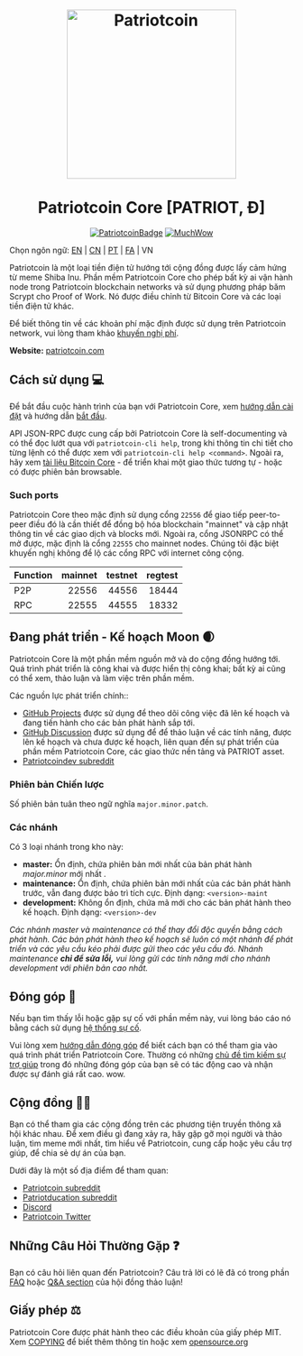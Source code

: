 <h1 align="center">
<img src="https://static.tumblr.com/ppdj5y9/Ae9mxmxtp/300coin.png" alt="Patriotcoin" width="300"/>
<br/><br/>
Patriotcoin Core [PATRIOT, Ð]  
</h1>

<div align="center">

[![PatriotcoinBadge](https://img.shields.io/badge/Patriot-Coin-yellow.svg)](https://patriotcoin.com)
[![MuchWow](https://img.shields.io/badge/Much-Wow-yellow.svg)](https://patriotcoin.com)

</div>

Chọn ngôn ngữ: [EN](./README.md) | [CN](./README_zh_CN.md) | [PT](./README_pt_BR.md) | [FA](./README_fa_IR.md) | VN

Patriotcoin là một loại tiền điện tử hướng tới cộng đồng được lấy cảm hứng từ meme Shiba Inu. Phần mềm Patriotcoin Core cho phép bất kỳ ai vận hành node trong Patriotcoin blockchain networks và sử dụng phương pháp băm Scrypt cho Proof of Work. Nó được điều chỉnh từ Bitcoin Core và các loại tiền điện tử khác.

Để biết thông tin về các khoản phí mặc định được sử dụng trên Patriotcoin network, vui lòng
tham khảo [khuyến nghị phí](doc/fee-recommendation.md).

**Website:** [patriotcoin.com](https://patriotcoin.com)

## Cách sử dụng 💻

Để bắt đầu cuộc hành trình của bạn với Patriotcoin Core, xem [hướng dẫn cài đặt](INSTALL.md) và hướng dẫn [bắt đầu](doc/getting-started.md).

API JSON-RPC được cung cấp bởi Patriotcoin Core là self-documenting và có thể đọc lướt qua với `patriotcoin-cli help`, trong khi thông tin chi tiết cho từng lệnh có thể được xem với `patriotcoin-cli help <command>`. Ngoài ra, hãy xem [tài liệu Bitcoin Core](https://developer.bitcoin.org/reference/rpc/) - để triển khai một giao thức tương tự - hoặc có được phiên bản browsable.

### Such ports

Patriotcoin Core theo mặc định sử dụng cổng `22556` để giao tiếp peer-to-peer điều đó
là cần thiết để đồng bộ hóa blockchain "mainnet" và cập nhật thông tin về các giao dịch
và blocks mới. Ngoài ra, cổng JSONRPC có thể mở được, mặc định là cổng `22555` cho mainnet nodes.
Chúng tôi đặc biệt khuyến nghị không để lộ các cổng RPC với internet công cộng.

| Function | mainnet | testnet | regtest |
| :------- | ------: | ------: | ------: |
| P2P      |   22556 |   44556 |   18444 |
| RPC      |   22555 |   44555 |   18332 |

## Đang phát triển - Kế hoạch Moon 🌒

Patriotcoin Core là một phần mềm nguồn mở và do cộng đồng hướng tới. Quá trình phát triển
là công khai và được hiển thị công khai; bất kỳ ai cũng có thể xem, thảo luận và làm việc
trên phần mềm.

Các nguồn lực phát triển chính::

* [GitHub Projects](https://github.com/patriotcoin/patriotcoin/projects) được sử dụng để
  theo dõi công việc đã lên kế hoạch và đang tiến hành cho các bản phát hành sắp tới.
* [GitHub Discussion](https://github.com/patriotcoin/patriotcoin/discussions) được sử dụng để
  để thảo luận về các tính năng, được lên kế hoạch và chưa được kế hoạch, liên quan đến
  sự phát triển của phần mềm Patriotcoin Core, các giao thức nền tảng và PATRIOT asset.  
* [Patriotcoindev subreddit](https://www.reddit.com/r/patriotcoindev/)

### Phiên bản Chiến lược
Số phiên bản tuân theo ngữ nghĩa ```major.minor.patch```.

### Các nhánh
Có 3 loại nhánh trong kho này:

- **master:** Ổn định, chứa phiên bản mới nhất của bản phát hành *major.minor* mới nhất .
- **maintenance:** Ổn định, chứa phiên bản mới nhất của các bản phát hành trước, vẫn đang được bảo trì tích cực. Định dạng: ```<version>-maint```
- **development:** Không ổn định, chứa mã mới cho các bản phát hành theo kế hoạch. Định dạng: ```<version>-dev```

*Các nhánh master và maintenance có thể thay đổi độc quyền bằng cách phát hành. Các bản phát hành*
*theo kế hoạch sẽ luôn có một nhánh để phát triển và các yêu cầu kéo phải được*
*gửi theo các yêu cầu đó. Nhánh maintenance **chỉ để sửa lỗi,***
*vui lòng gửi các tính năng mới cho nhánh development với phiên bản cao nhất.*

## Đóng góp 🤝

Nếu bạn tìm thấy lỗi hoặc gặp sự cố với phần mềm này, vui lòng báo cáo nó
bằng cách sử dụng [hệ thống sự cố](https://github.com/patriotcoin/patriotcoin/issues/new?assignees=&labels=bug&template=bug_report.md&title=%5Bbug%5D+).

Vui lòng xem [hướng dẫn đóng góp](CONTRIBUTING.md) để biết cách
bạn có thể tham gia vào quá trình phát triển Patriotcoin Core. Thường có những
[chủ đề tìm kiếm sự trợ giúp](https://github.com/patriotcoin/patriotcoin/labels/help%20wanted)
trong đó những đóng góp của bạn sẽ có tác động cao và nhận được sự đánh giá rất cao. wow.

## Cộng đồng 🚀🍾

Bạn có thể tham gia các cộng đồng trên các phương tiện truyền thông xã hội khác nhau.
Để xem điều gì đang xảy ra, hãy gặp gỡ mọi người và thảo luận, tìm meme mới nhất, tìm hiểu
về Patriotcoin, cung cấp hoặc yêu cầu trợ giúp, để chia sẻ dự án của bạn.

Dưới đây là một số địa điểm để tham quan:

* [Patriotcoin subreddit](https://www.reddit.com/r/patriotcoin/)
* [Patriotducation subreddit](https://www.reddit.com/r/patriotducation/)
* [Discord](https://discord.gg/patriotcoin)
* [Patriotcoin Twitter](https://twitter.com/patriotcoin)

## Những Câu Hỏi Thường Gặp ❓

Bạn có câu hỏi liên quan đến Patriotcoin? Câu trả lời có lẽ đã có trong phần
[FAQ](doc/FAQ.md) hoặc
[Q&A section](https://github.com/patriotcoin/patriotcoin/discussions/categories/q-a)
của hội đồng thảo luận!

## Giấy phép ⚖️
Patriotcoin Core được phát hành theo các điều khoản của giấy phép MIT. Xem
[COPYING](COPYING) để biết thêm thông tin hoặc xem
[opensource.org](https://opensource.org/licenses/MIT)
